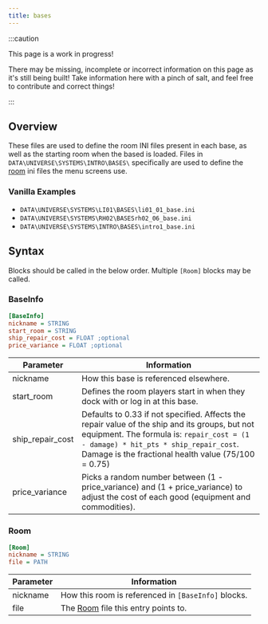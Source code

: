 ```yaml
---
title: bases
---
```


:::caution

This page is a work in progress!

There may be missing, incomplete or incorrect information on this page as it's still being built! Take information here with a pinch of salt, and feel free to contribute and correct things!

:::

## Overview
These files are used to define the room INI files present in each base, as well as the starting room when the based is loaded. Files in `DATA\UNIVERSE\SYSTEMS\INTRO\BASES\` specifically are used to define the [room](rooms.md) ini files the menu screens use.

### Vanilla Examples

* `DATA\UNIVERSE\SYSTEMS\LI01\BASES\li01_01_base.ini`
* `DATA\UNIVERSE\SYSTEMS\RH02\BASESrh02_06_base.ini`
* `DATA\UNIVERSE\SYSTEMS\INTRO\BASES\intro1_base.ini`

## Syntax

Blocks should be called in the below order. Multiple `[Room]` blocks may be called.

### BaseInfo

```ini
[BaseInfo]
nickname = STRING
start_room = STRING
ship_repair_cost = FLOAT ;optional
price_variance = FLOAT ;optional
```

| Parameter        | Information                                                                                                                                                                                                                                 |
| ---------------- | ------------------------------------------------------------------------------------------------------------------------------------------------------------------------------------------------------------------------------------------- |
| nickname         | How this base is referenced elsewhere.                                                                                                                                                                                                      |
| start_room       | Defines the room players start in when they dock with or log in at this base.                                                                                                                                                               |
| ship_repair_cost | Defaults to 0.33 if not specified. Affects the repair value of the ship and its groups, but not equipment. The formula is: `repair_cost = (1 - damage) * hit_pts * ship_repair_cost`. Damage is the fractional health value (75/100 = 0.75) |
| price_variance   | Picks a random number between (1 - price_variance) and (1 + price_variance) to adjust the cost of each good (equipment and commodities).                                                                                                    |

### Room

```ini
[Room]
nickname = STRING
file = PATH
```

| Parameter | Information                                         |
| --------- | --------------------------------------------------- |
| nickname  | How this room is referenced in `[BaseInfo]` blocks. |
| file      | The [Room](./rooms.md) file this entry points to.   |

